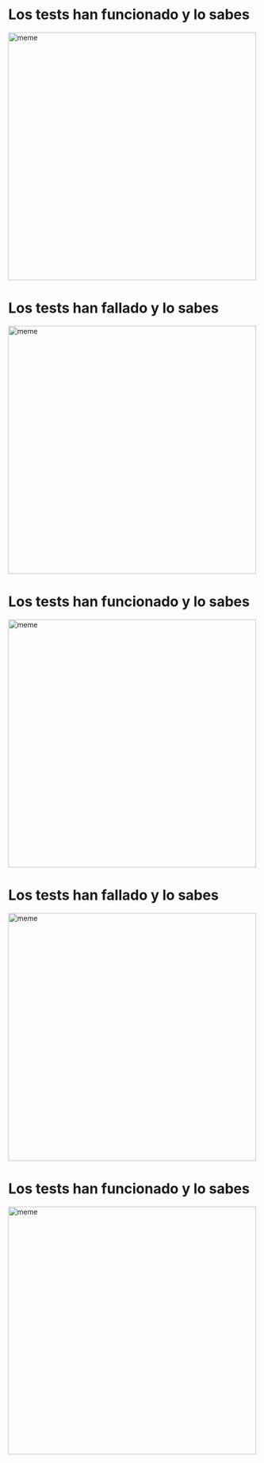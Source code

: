 <h1>Los tests han funcionado y lo sabes</h1> <img src="https://i.redd.it/mx3i7r1fkmea1.jpg" alt="meme" width="500" height="500"></img><h1>Los tests han fallado y lo sabes</h1> <img src="https://i.redd.it/ymzfkiwffp7a1.jpg" alt="meme" width="500" height="500"></img><h1>Los tests han funcionado y lo sabes</h1> <img src="https://i.redd.it/3n9i8uuw7pea1.png" alt="meme" width="500" height="500"></img><h1>Los tests han fallado y lo sabes</h1> <img src="https://i.imgur.com/m4NNsu4.jpg" alt="meme" width="500" height="500"></img><h1>Los tests han funcionado y lo sabes</h1> <img src="https://i.redd.it/d31t6hs1voea1.jpg" alt="meme" width="500" height="500"></img>